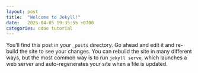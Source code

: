 ```yaml
---
layout: post
title:  "Welcome to Jekyll!"
date:   2025-04-05 19:35:55 +0700
categories: odoo tutorial
---
```

You’ll find this post in your `_posts` directory. Go ahead and edit it and re-build the site to see your changes. You can rebuild the site in many different ways, but the most common way is to run `jekyll serve`, which launches a web server and auto-regenerates your site when a file is updated.